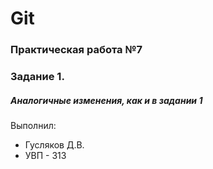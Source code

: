 # Git
### Практическая работа №7
### Задание 1.
##### Аналогичные изменения, как и в задании 1
Выполнил:
* Гусляков Д.В.
* УВП - 313
